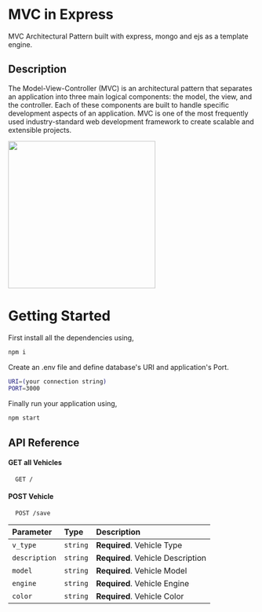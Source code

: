 # MVC in Express 
MVC Architectural Pattern built with express, mongo and ejs as a template engine.

## Description
The Model-View-Controller (MVC) is an architectural pattern that separates an application into three main logical components: the model, the view, and the controller. Each of these components are built to handle specific development aspects of an application. MVC is one of the most frequently used industry-standard web development framework to create scalable and extensible projects.

<img align=center src="https://upload.wikimedia.org/wikipedia/commons/thumb/a/a0/MVC-Process.svg/1200px-MVC-Process.svg.png" width="300">

# Getting Started

First install all the dependencies using,
```bash
npm i
```
Create an .env file and define database's URI and application's Port.
```bash
URI=(your connection string)
PORT=3000
```

Finally run your application using,
```bash
npm start
```

## API Reference

#### GET all Vehicles

```http
  GET /
```

#### POST Vehicle

```http
  POST /save
```

| Parameter | Type     | Description                |
| :-------- | :------- | :------------------------- |
| `v_type` | `string` | **Required**. Vehicle Type |
| `description` | `string` | **Required**. Vehicle Description |
| `model` | `string` | **Required**. Vehicle Model |
| `engine` | `string` | **Required**. Vehicle Engine |
| `color` | `string` | **Required**. Vehicle Color |

